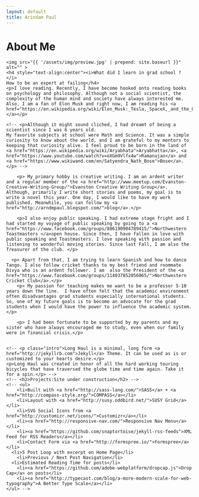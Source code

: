 ```yaml
---
layout: default
title: Arindam Paul
---
```


<div class="home">
	<h1 class="pageTitle">About Me</h1>

	<img src="{{ '/assets/img/preview.jpg' | prepend: site.baseurl }}" alt="" >
	<h4 style="text-align:center"><i>What did I learn in grad school ? </i>  
	How to be an expert at failing</h4>
	<p>I love reading. Recently, I have become hooked onto reading books on psychology and philosophy. Although not a social scientist, the complexity of the human mind and society have always interested me. Also, I am a fan of Elon Musk and right now, I am reading his <a href="https://en.wikipedia.org/wiki/Elon_Musk:_Tesla,_SpaceX,_and_the_Quest_for_a_Fantastic_Future">biography.</a></p>

    <!-- <p>Although it might sound cliched, I had dreamt of being a scientist since I was 6 years old.
    My favorite subjects at school were Math and Science. It was a simple curiosity to know about the world, and I am grateful to my mentors to keeping that curiosity alive. I feel proud to be born in the land of <a href="https://en.wikipedia.org/wiki/Aryabhata">Aryabhatta</a>, <a href="https://www.youtube.com/watch?v=oXGm9Vlfx4w">Ramanujan</a> and <a href="https://www.wikiwand.com/en/Satyendra_Nath_Bose">Bose</a>.</p> -->

		<p> My primary hobby is creative writing. I am an ardent writer and a regular member of the <a href="http://www.meetup.com/Evanston-Creative-Writing-Group/">Evanston Creative Writing Group</a>. Although, primarily I write short stories and poems, my goal is to write a novel this year. One day, I would like to have my work published. Meanwhile, you can follow my <a href="http://arndmpaul.blogspot.com/">blog</a>.</p>

		<p>I also enjoy public speaking. I had extreme stage fright and I had started my voyage of public speaking by going to a <a href="https://www.facebook.com/groups/886190904789415/">Northwestern Toastmasters </a>open house. Since then, I have fallen in love with public speaking and Toastmasters. I love speaking with passion and listening to wonderful moving stories. Since last Fall, I am also the Treasurer of the club. </p>

	  <p> Apart from that, I am trying to learn Spanish and how to dance Tango. I also follow cricket thanks to my best friend and roommate Divya who is an ardent follower. I am  also the President of the <a href="https://www.facebook.com/groups/114037852056065/">Northwestern Cricket Club</a>.</p>
		<p> My passion for teaching makes me want to be a professor 5-10 years down the line.  I have often felt that the academic environment often disadvantages grad students especially international students. So, one of my future goals is to become an advocate for the grad students when I would have the power to influence the academic system.</p>

		<p> I had been fortunate to be supported by my parents and my sister who have always encouraged me to study, even when our family were in financial crisis.</p>


	<!-- <p class="intro">Long Haul is a minimal, long form <a href="http://jekyllrb.com">Jekyll</a> Theme. It can be used as is or customized to your hearts desire.</p>
	<p>Long Haul was created in honor of all the hard working touring bicycles that have traversed the globe time and time again. Take it for a spin.</p> -->
	<!-- <h2>Projects:Site under construction</h2> -->
	<!-- <ul>
		<li>Built with <a href="http://sass-lang.com/">SASS</a> + <a href="http://compass-style.org/">COMPASS</a></li>
  		<li>Layout with <a href="http://susy.oddbird.net/">SUSY Grid</a></li>
  		<li>SVG Social Icons from <a href="http://customizr.net/icons/">Customizr</a></li>
  		<li><a href="http://responsive-nav.com/">Responsive Nav Menu</a></li>
  		<li><a href="https://github.com/snaptortoise/jekyll-rss-feeds">XML Feed for RSS Readers</a></li>
  		<li>Contact Form via <a href="http://formspree.io/">Formspree</a></li>
      <li>5 Post Loop with excerpt on Home Page</li>
  		<li>Previous / Next Post Navigation</li>
      <li>Estimated Reading Time for posts</li>
  		<li><a href="https://github.com/adobe-webplatform/dropcap.js">Drop Cap</a> on posts</li>
  		<li><a href="http://typecast.com/blog/a-more-modern-scale-for-web-typography">A Better Type Scale</a></li>
  	</ul> -->
</div>

